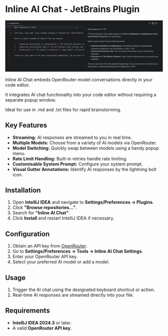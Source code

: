 # Inline AI Chat - JetBrains Plugin

![Inline AI Chat](docs/inline.png)

<!-- Plugin description -->
Inline AI Chat embeds OpenRouter model conversations directly in your code editor.

It integrates AI chat functionality into your code editor without requiring a separate popup window.

Ideal for use in .md and .txt files for rapid brainstorming.

## Key Features

- **Streaming:** AI responses are streamed to you in real time.
- **Multiple Models:** Choose from a variety of AI models via OpenRouter.
- **Model Switching:** Quickly swap between models using a handy popup menu.
- **Rate Limit Handling:** Built-in retries handle rate limiting.
- **Customisable System Prompt:** Configure your system prompt.
- **Visual Gutter Annotations:** Identify AI responses by the lightning bolt icon.
<!-- Plugin description end -->

## Installation

1. Open **IntelliJ IDEA** and navigate to **Settings/Preferences → Plugins**.
2. Click **"Browse repositories..."**.
3. Search for **"Inline AI Chat"**.
4. Click **Install** and restart IntelliJ IDEA if necessary.

## Configuration

1. Obtain an API key from [OpenRouter](https://openrouter.ai/).
2. Go to **Settings/Preferences → Tools → Inline AI Chat Settings**.
3. Enter your OpenRouter API key.
4. Select your preferred AI model or add a model.

## Usage

1. Trigger the AI chat using the designated keyboard shortcut or action.
2. Real-time AI responses are streamed directly into your file.

## Requirements

- **IntelliJ IDEA 2024.3** or later.
- A valid **OpenRouter API key**.